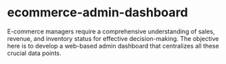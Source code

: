 # ecommerce-admin-dashboard
E-commerce managers require a comprehensive understanding of sales, revenue, and inventory status for effective decision-making. The objective here is to develop a web-based admin dashboard that centralizes all these crucial data points.

